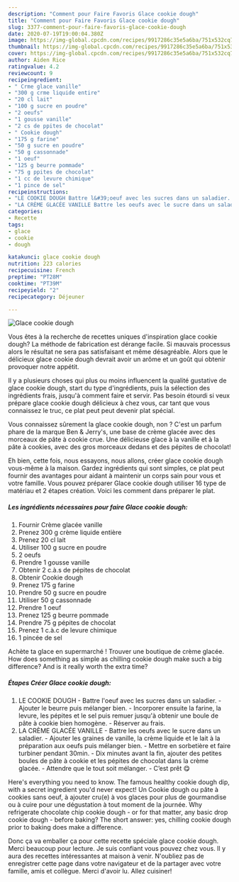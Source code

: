 ```yaml
---
description: "Comment pour Faire Favoris Glace cookie dough"
title: "Comment pour Faire Favoris Glace cookie dough"
slug: 3377-comment-pour-faire-favoris-glace-cookie-dough
date: 2020-07-19T19:00:04.380Z
image: https://img-global.cpcdn.com/recipes/9917286c35e5a6ba/751x532cq70/glace-cookie-dough-photo-principale-de-la-recette.jpg
thumbnail: https://img-global.cpcdn.com/recipes/9917286c35e5a6ba/751x532cq70/glace-cookie-dough-photo-principale-de-la-recette.jpg
cover: https://img-global.cpcdn.com/recipes/9917286c35e5a6ba/751x532cq70/glace-cookie-dough-photo-principale-de-la-recette.jpg
author: Aiden Rice
ratingvalue: 4.2
reviewcount: 9
recipeingredient:
- " Crme glace vanille"
- "300 g crme liquide entire"
- "20 cl lait"
- "100 g sucre en poudre"
- "2 oeufs"
- "1 gousse vanille"
- "2 cs de ppites de chocolat"
- " Cookie dough"
- "175 g farine"
- "50 g sucre en poudre"
- "50 g cassonnade"
- "1 oeuf"
- "125 g beurre pommade"
- "75 g ppites de chocolat"
- "1 cc de levure chimique"
- "1 pince de sel"
recipeinstructions:
- "LE COOKIE DOUGH Battre l&#39;oeuf avec les sucres dans un saladier. Ajouter le beurre puis mélanger bien. Incorporer ensuite la farine, la levure, les pépites et le sel puis remuer jusqu&#39;à obtenir une boule de pâte à cookie bien homogène. Réserver au frais."
- "LA CRÈME GLACÉE VANILLE Battre les oeufs avec le sucre dans un saladier. Ajouter les graines de vanille, la crème liquide et le lait à la préparation aux oeufs puis mélanger bien. Mettre en sorbetière et faire turbiner pendant 30min. Dix minutes avant la fin, ajouter des petites boules de pâte à cookie et les pépites de chocolat dans la crème glacée. Attendre que le tout soit mélanger. C’est prêt 😋"
categories:
- Recette
tags:
- glace
- cookie
- dough

katakunci: glace cookie dough 
nutrition: 223 calories
recipecuisine: French
preptime: "PT28M"
cooktime: "PT39M"
recipeyield: "2"
recipecategory: Déjeuner

---
```



![Glace cookie dough](https://img-global.cpcdn.com/recipes/9917286c35e5a6ba/751x532cq70/glace-cookie-dough-photo-principale-de-la-recette.jpg)

Vous êtes à la recherche de recettes uniques d'inspiration glace cookie dough? La méthode de fabrication est dérange facile. Si mauvais processus alors le résultat ne sera pas satisfaisant et même désagréable. Alors que le délicieux glace cookie dough devrait avoir un arôme et un goût qui obtenir provoquer notre appétit.

Il y a plusieurs choses qui plus ou moins influencent la qualité gustative de glace cookie dough, start du type d'ingrédients, puis la sélection des ingrédients frais, jusqu'à comment faire et servir. Pas besoin étourdi si veux prépare glace cookie dough délicieux à chez vous, car tant que vous connaissez le truc, ce plat peut peut devenir plat spécial.

Vous connaissez sûrement la glace cookie dough, non ? C&#39;est un parfum phare de la marque Ben &amp; Jerry&#39;s, une base de crème glacée avec des morceaux de pâte à cookie crue. Une délicieuse glace à la vanille et à la pâte à cookies, avec des gros morceaux dedans et des pépites de chocolat!


Eh bien, cette fois, nous essayons, nous allons, créer glace cookie dough vous-même à la maison. Gardez ingrédients qui sont simples, ce plat peut fournir des avantages pour aidant à maintenir un corps sain pour vous et votre famille. Vous pouvez préparer Glace cookie dough utiliser 16 type de matériau et 2 étapes création. Voici les comment dans préparer le plat.

<!--inarticleads1-->

##### Les ingrédients nécessaires pour faire Glace cookie dough:

1. Fournir  Crème glacée vanille
1. Prenez 300 g crème liquide entière
1. Prenez 20 cl lait
1. Utiliser 100 g sucre en poudre
1.  2 oeufs
1. Prendre 1 gousse vanille
1. Obtenir 2 c.à.s de pépites de chocolat
1. Obtenir  Cookie dough
1. Prenez 175 g farine
1. Prendre 50 g sucre en poudre
1. Utiliser 50 g cassonnade
1. Prendre 1 oeuf
1. Prenez 125 g beurre pommade
1. Prendre 75 g pépites de chocolat
1. Prenez 1 c.à.c de levure chimique
1.  1 pincée de sel


Achète ta glace en supermarché ! Trouver une boutique de crème glacée. How does something as simple as chilling cookie dough make such a big difference? And is it really worth the extra time? 

<!--inarticleads2-->

##### Étapes Créer Glace cookie dough:

1. LE COOKIE DOUGH - Battre l&#39;oeuf avec les sucres dans un saladier. - Ajouter le beurre puis mélanger bien. - Incorporer ensuite la farine, la levure, les pépites et le sel puis remuer jusqu&#39;à obtenir une boule de pâte à cookie bien homogène. - Réserver au frais.
1. LA CRÈME GLACÉE VANILLE - Battre les oeufs avec le sucre dans un saladier. - Ajouter les graines de vanille, la crème liquide et le lait à la préparation aux oeufs puis mélanger bien. - Mettre en sorbetière et faire turbiner pendant 30min. - Dix minutes avant la fin, ajouter des petites boules de pâte à cookie et les pépites de chocolat dans la crème glacée. - Attendre que le tout soit mélanger. - C’est prêt 😋


Here&#39;s everything you need to know. The famous healthy cookie dough dip, with a secret ingredient you&#39;d never expect! Un Cookie dough ou pâte à cookies sans oeuf, à ajouter cru(e) à vos glaces pour plus de gourmandise ou à cuire pour une dégustation à tout moment de la journée. Why refrigerate chocolate chip cookie dough - or for that matter, any basic drop cookie dough - before baking? The short answer: yes, chilling cookie dough prior to baking does make a difference. 


Donc ça va emballer ça pour cette recette spéciale glace cookie dough. Merci beaucoup pour lecture. Je suis confiant vous pouvez chez vous. Il y aura des recettes  intéressantes at maison à venir. N'oubliez pas de enregistrer cette page dans votre navigateur et de la partager avec votre famille, amis et collègue. Merci d'avoir lu. Allez cuisiner!

